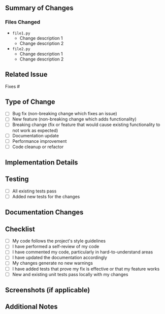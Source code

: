 ## Summary of Changes
<!-- List the files you've changed and provide a brief summary of the changes for each -->

### Files Changed
- `file1.py`
  - Change description 1
  - Change description 2
- `file2.py`
  - Change description 1
  - Change description 2

## Related Issue
<!-- Link to the issue this PR addresses using #issue-number -->
Fixes #

## Type of Change
<!-- Mark with an 'x' what type of change this is -->
- [ ] Bug fix (non-breaking change which fixes an issue)
- [ ] New feature (non-breaking change which adds functionality)
- [ ] Breaking change (fix or feature that would cause existing functionality to not work as expected)
- [ ] Documentation update
- [ ] Performance improvement
- [ ] Code cleanup or refactor

## Implementation Details
<!-- Describe your changes in detail -->

## Testing
<!-- Describe the tests you ran to verify your changes -->
- [ ] All existing tests pass
- [ ] Added new tests for the changes
<!-- Describe the test cases you added -->

## Documentation Changes
<!-- List any documentation changes or updates needed -->

## Checklist
- [ ] My code follows the project's style guidelines
- [ ] I have performed a self-review of my code
- [ ] I have commented my code, particularly in hard-to-understand areas
- [ ] I have updated the documentation accordingly
- [ ] My changes generate no new warnings
- [ ] I have added tests that prove my fix is effective or that my feature works
- [ ] New and existing unit tests pass locally with my changes

## Screenshots (if applicable)
<!-- Add screenshots to help explain your changes -->

## Additional Notes
<!-- Add any additional notes for reviewers -->